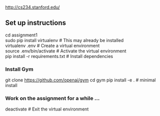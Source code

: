 http://cs234.stanford.edu/

## Set up instructions
cd assignment1 <br/>
sudo pip install virtualenv      # This may already be installed <br/>
virtualenv .env                  # Create a virtual environment <br/>
source .env/bin/activate         # Activate the virtual environment <br/>
pip install -r requirements.txt  # Install dependencies <br/>
### Install Gym
git clone https://github.com/openai/gym
cd gym
pip install -e . # minimal install
### Work on the assignment for a while ...
deactivate                       # Exit the virtual environment
